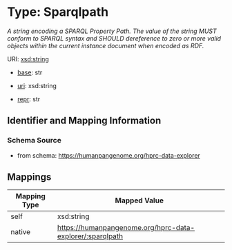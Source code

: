 # Type: Sparqlpath




_A string encoding a SPARQL Property Path. The value of the string MUST conform to SPARQL syntax and SHOULD dereference to zero or more valid objects within the current instance document when encoded as RDF._



URI: [xsd:string](http://www.w3.org/2001/XMLSchema#string)

* [base](https://w3id.org/linkml/base): str

* [uri](https://w3id.org/linkml/uri): xsd:string

* [repr](https://w3id.org/linkml/repr): str








## Identifier and Mapping Information







### Schema Source


* from schema: https://humanpangenome.org/hprc-data-explorer




## Mappings

| Mapping Type | Mapped Value |
| ---  | ---  |
| self | xsd:string |
| native | https://humanpangenome.org/hprc-data-explorer/:sparqlpath |



